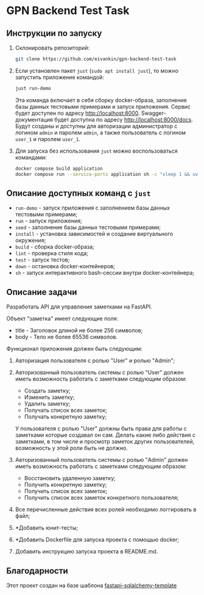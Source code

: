 # GPN Backend Test Task

## Инструкции по запуску

1. Склонировать репозиторий:
    ```bash
    git clone https://github.com/eivankin/gpn-backend-test-task
    ```
2. Если установлен пакет `just` (`sudo apt install just`), то можно запустить приложение командой:
    ```bash
    just run-demo
    ```
   Эта команда включает в себя сборку docker-образа, заполнение базы данных тестовыми примерами и запуск приложения. Сервис будет доступен по адресу [http://localhost:8000](http://localhost:8000). Swagger-документация будет доступна по адресу [http://localhost:8000/docs](http://localhost:8000/docs). Будут созданы и доступны для авторизации администратор с логином `admin` и паролем `admin`, а также пользователь с логином `user_1` и паролем `user_1`. 

3. Для запуска без использования `just` можно воспользоваться командами:
    ```bash
    docker compose build application
    docker compose run --service-ports application sh -c "sleep 1 && uv run alembic upgrade head && uv run python -m scripts.seed_db && uv run python -m app"
    ```

## Описание доступных команд с `just`

- `run-demo` - запуск приложения с заполнением базы данных тестовыми примерами;
- `run` - запуск приложения;
- `seed` - заполнение базы данных тестовыми примерами;
- `install` - установка зависимостей и создание виртуального окружения;
- `build` - сборка docker-образа;
- `lint` - проверка стиля кода;
- `test` - запуск тестов;
- `down` - остановка docker-контейнеров;
- `sh` - запуск интерактивного bash-сессии внутри docker-контейнера;

## Описание задачи

Разработать API для управления заметками на FastAPI.

Объект "заметка" имеет следующие поля:
- title - Заголовок длиной не более 256 символов;
- body - Тело не более 65536 символов. 

Функционал приложения должен быть следующим: 

1. Авторизация пользователя с ролью "User" и ролью "Admin";

2. Авторизованный пользователь системы с ролью "User" должен иметь возможность работать с заметками следующим образом:
    - Cоздать заметку;
    - Изменить заметку;
    - Удалить заметку;
    - Получать список всех заметок;
    - Получать конкретную заметку;

    У пользователя с ролью "User" должны быть права для работы с заметками которые создавал он сам. Делать какие либо действия с заметками, в том числе и просмотр заметок других пользователей, возможность у этой роли быть не должно.

3. Авторизованный пользователь системы с ролью "Admin" должен иметь возможность работать с заметками следующим образом:
    - Восстановить удаленную заметку;
    - Получить конкретную заметку;
    - Получить список всех заметок;
    - Получить список всех заметок конкретного пользователя;

4. Все перечисленные действия всех ролей необходимо логгировать в файл;

5. *Добавить юнит-тесты;

6. *Добавить Dockerfile для запуска проекта с помощью docker;

7. Добавить инструкцию запуска проекта в README.md.

## Благодарности
Этот проект создан на базе шаблона [fastapi-sqlalchemy-template](https://github.com/modern-python/fastapi-sqlalchemy-template)